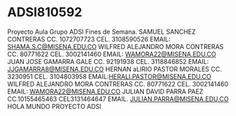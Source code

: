 # ADSI810592
Proyecto Aula Grupo ADSI Fines de Semana.
 SAMUEL SANCHEZ CONTRERAS CC. 1072707723 CEL. 3108590526 EMAIL: SHAMA.S.C@MISENA.EDU.CO
WILFRED ALEJANDRO MORA CONTRERAS CC. 80771622 CEL. 3002141460 EMAIL: WAMORA22@MISENA.EDU.CO
JUAN JOSE GAMARRA GALE CC. 92191938 CEL. 3118846852 EMAIL: JJGAMARRA8@MISENA.EDU.CO
HERNAN aLIRIO PASTOR MORALES CC. 3230951 CEL. 3104803958 EMAIL:HERALI.PASTOR@MISENA.EDU.CO
WILFRED ALEJANDRO MORA CONTRERAS CC. 80771622 CEL. 3002141460 EMAIL: WAMORA22@MISENA.EDU.CO
JULIAN DAVID PARRA PAEZ CC.10155465463 CEL3131464647 EMAIL. JULIAN.PARRA@MISENA.EDU.CO
HOLA MUNDO
PROYECTO ADSI
